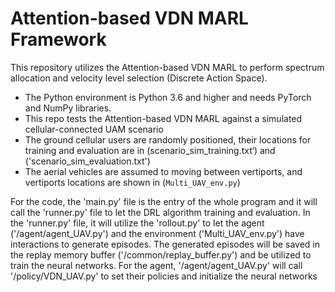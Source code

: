# Attention-based VDN MARL Framework
This repository utilizes the Attention-based VDN MARL to perform spectrum allocation and velocity level selection (Discrete Action Space). 
- The Python environment is Python 3.6 and higher and needs PyTorch and NumPy libraries.
- This repo tests the Attention-based VDN MARL against a simulated cellular-connected UAM scenario
- The ground cellular users are randomly positioned, their locations for training and evaluation are in (scenario_sim_training.txt‘) and ('scenario_sim_evaluation.txt')
- The aerial vehicles are assumed to moving between vertiports, and vertiports locations are shown in (`Multi_UAV_env.py`)


For the code, the 'main.py' file is the entry of the whole program and it will call the 'runner.py' file to let the DRL algorithm training and evaluation. 
In the 'runner.py' file, it will utilize the 'rollout.py' to let the agent ('/agent/agent_UAV.py') and the environment ('Multi_UAV_env.py') have interactions to generate episodes.
The generated episodes will be saved in the replay memory buffer ('/common/replay_buffer.py') and be utilized to train the neural networks.
For the agent, '/agent/agent_UAV.py' will call '/policy/VDN_UAV.py' to set their policies and initialize the neural networks 
